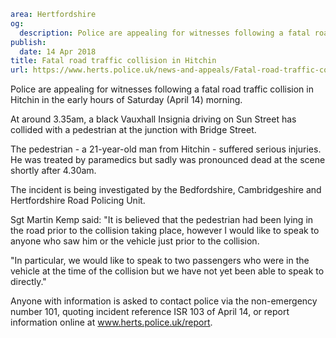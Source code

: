 ```yaml
area: Hertfordshire
og:
  description: Police are appealing for witnesses following a fatal road traffic collision in Hitchin in the early hours of Saturday (April 14) morning.
publish:
  date: 14 Apr 2018
title: Fatal road traffic collision in Hitchin
url: https://www.herts.police.uk/news-and-appeals/Fatal-road-traffic-collision-in-Hitchin-0062
```

Police are appealing for witnesses following a fatal road traffic collision in Hitchin in the early hours of Saturday (April 14) morning.

At around 3.35am, a black Vauxhall Insignia driving on Sun Street has collided with a pedestrian at the junction with Bridge Street.

The pedestrian - a 21-year-old man from Hitchin - suffered serious injuries. He was treated by paramedics but sadly was pronounced dead at the scene shortly after 4.30am.

The incident is being investigated by the Bedfordshire, Cambridgeshire and Hertfordshire Road Policing Unit.

Sgt Martin Kemp said: "It is believed that the pedestrian had been lying in the road prior to the collision taking place, however I would like to speak to anyone who saw him or the vehicle just prior to the collision.

"In particular, we would like to speak to two passengers who were in the vehicle at the time of the collision but we have not yet been able to speak to directly."

Anyone with information is asked to contact police via the non-emergency number 101, quoting incident reference ISR 103 of April 14, or report information online at www.herts.police.uk/report.
